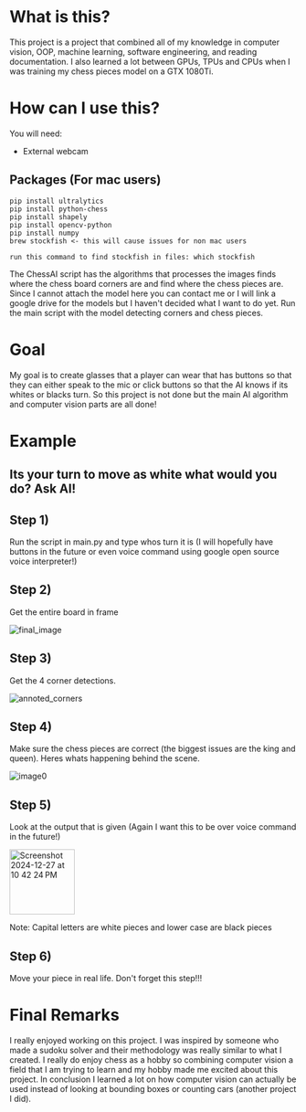 # What is this?
This project is a project that combined all of my knowledge in computer vision, OOP, machine learning, software engineering, and reading documentation. I also learned a lot between GPUs, TPUs and CPUs when I was training my chess pieces model on a GTX 1080Ti.

# How can I use this?
You will need:

- External webcam

## Packages (For mac users)

```
pip install ultralytics
pip install python-chess
pip install shapely
pip install opencv-python
pip install numpy
brew stockfish <- this will cause issues for non mac users

run this command to find stockfish in files: which stockfish
```

The ChessAI script has the algorithms that processes the images finds where the chess board corners are and find where the chess pieces are. Since I cannot attach the model here you can contact me or I will link a google drive for the models but I haven't decided what I want to do yet. Run the main script with the model detecting corners and chess pieces.

# Goal
My goal is to create glasses that a player can wear that has buttons so that they can either speak to the mic or click buttons so that the AI knows if its whites or blacks turn. So this project is not done but the main AI algorithm and computer vision parts are all done!

# Example

## Its your turn to move as white what would you do? Ask AI!

## Step 1) 
Run the script in main.py and type whos turn it is (I will hopefully have buttons in the future or even voice command using google open source voice interpreter!)

## Step 2) 
Get the entire board in frame

![final_image](https://github.com/user-attachments/assets/a58169df-10fb-4768-a709-a25821a714b7)

## Step 3) 
Get the 4 corner detections.

![annoted_corners](https://github.com/user-attachments/assets/8033eba9-e958-4521-9270-90b5a8edb26c)

## Step 4) 
Make sure the chess pieces are correct (the biggest issues are the king and queen). Heres whats happening behind the scene.

![image0](https://github.com/user-attachments/assets/b6303c0e-6e47-43bc-bc0a-59da4b0e8a8a)

## Step 5) 
Look at the output that is given (Again I want this to be over voice command in the future!)

<img width="114" alt="Screenshot 2024-12-27 at 10 42 24 PM" src="https://github.com/user-attachments/assets/c7f1ede3-1f42-4a67-91a6-4f583945f09d" />

Note: Capital letters are white pieces and lower case are black pieces

## Step 6) 
Move your piece in real life. Don't forget this step!!!

# Final Remarks
I really enjoyed working on this project. I was inspired by someone who made a sudoku solver and their methodology was really similar to what I created. I really do enjoy chess as a hobby so combining computer vision a field that I am trying to learn and my hobby made me excited about this project. In conclusion I learned a lot on how computer vision can actually be used instead of looking at bounding boxes or counting cars (another project I did).
